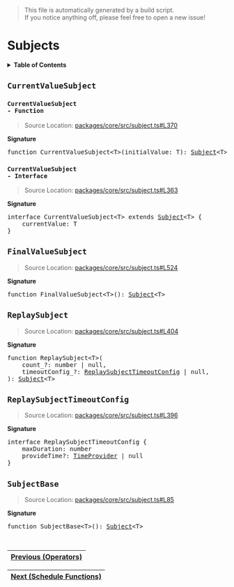 > This file is automatically generated by a build script.<br>If you notice anything off, please feel free to open a new issue!

# Subjects

<details><summary><b>Table of Contents</b></summary><br>

1. [<code>CurrentValueSubject</code>](#CurrentValueSubject) - [<code>Function</code>](#CurrentValueSubject-Function), [<code>Interface</code>](#CurrentValueSubject-Interface)
2. [<code>FinalValueSubject</code>](#FinalValueSubject)
3. [<code>ReplaySubject</code>](#ReplaySubject)
   1. [<code>ReplaySubjectTimeoutConfig</code>](#ReplaySubjectTimeoutConfig)
4. [<code>SubjectBase</code>](#SubjectBase)</details>

## <a name="CurrentValueSubject"></a><code>CurrentValueSubject</code>

### <a name="CurrentValueSubject-Function"></a><code>CurrentValueSubject - Function</code>

> Source Location: [packages\/core\/src\/subject.ts#L370](..\/packages\/core\/src\/subject.ts#L370)

<b>Signature</b>

<pre>function CurrentValueSubject&lt;T&gt;(initialValue: T): <a href="00--1-api-basics.md#Subject-Interface">Subject</a>&lt;T&gt;</pre>

### <a name="CurrentValueSubject-Interface"></a><code>CurrentValueSubject - Interface</code>

> Source Location: [packages\/core\/src\/subject.ts#L363](..\/packages\/core\/src\/subject.ts#L363)

<b>Signature</b>

<pre>interface CurrentValueSubject&lt;T&gt; extends <a href="00--1-api-basics.md#Subject-Interface">Subject</a>&lt;T&gt; {<br>    currentValue: T<br>}</pre>

## <a name="FinalValueSubject"></a><code>FinalValueSubject</code>

> Source Location: [packages\/core\/src\/subject.ts#L524](..\/packages\/core\/src\/subject.ts#L524)

<b>Signature</b>

<pre>function FinalValueSubject&lt;T&gt;(): <a href="00--1-api-basics.md#Subject-Interface">Subject</a>&lt;T&gt;</pre>

## <a name="ReplaySubject"></a><code>ReplaySubject</code>

> Source Location: [packages\/core\/src\/subject.ts#L404](..\/packages\/core\/src\/subject.ts#L404)

<b>Signature</b>

<pre>function ReplaySubject&lt;T&gt;(<br>    count_?: number | null,<br>    timeoutConfig_?: <a href="#ReplaySubjectTimeoutConfig">ReplaySubjectTimeoutConfig</a> | null,<br>): <a href="00--1-api-basics.md#Subject-Interface">Subject</a>&lt;T&gt;</pre>

## <a name="ReplaySubjectTimeoutConfig"></a><code>ReplaySubjectTimeoutConfig</code>

> Source Location: [packages\/core\/src\/subject.ts#L396](..\/packages\/core\/src\/subject.ts#L396)

<b>Signature</b>

<pre>interface ReplaySubjectTimeoutConfig {<br>    maxDuration: number<br>    provideTime?: <a href="00--1-api-utils.md#TimeProvider">TimeProvider</a> | null<br>}</pre>

## <a name="SubjectBase"></a><code>SubjectBase</code>

> Source Location: [packages\/core\/src\/subject.ts#L85](..\/packages\/core\/src\/subject.ts#L85)

<b>Signature</b>

<pre>function SubjectBase&lt;T&gt;(): <a href="00--1-api-basics.md#Subject-Interface">Subject</a>&lt;T&gt;</pre><br>

| [Previous \(Operators\)](00--1-api-operators.md#readme) |
| --- |

<div align="right">

| [Next \(Schedule Functions\)](00--1-api-schedule-functions.md#readme) |
| --- |
</div>

